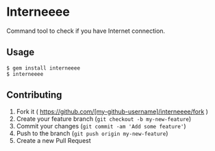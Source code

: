 # Interneeee

Command tool to check if you have Internet connection.

## Usage

    $ gem install interneeee
    $ interneeee

## Contributing

1. Fork it ( https://github.com/[my-github-username]/interneeee/fork )
2. Create your feature branch (`git checkout -b my-new-feature`)
3. Commit your changes (`git commit -am 'Add some feature'`)
4. Push to the branch (`git push origin my-new-feature`)
5. Create a new Pull Request
